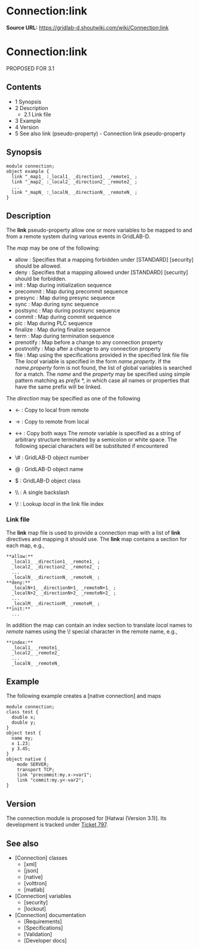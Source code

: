 # Connection:link

**Source URL:** https://gridlab-d.shoutwiki.com/wiki/Connection:link
# Connection:link

PROPOSED FOR 3.1 

## Contents

  * 1 Synopsis
  * 2 Description
    * 2.1 Link file
  * 3 Example
  * 4 Version
  * 5 See also
link (pseudo-property) \- Connection link pseudo-property 

## Synopsis
    
    
    module connection;
    object example {
      link "_map1_ :_local1_ _direction1_ _remote1_ ;
      link "_map2_ :_local2_ _direction2_ _remote2_ ;
      ...
      link "_mapN_ :_localN_ _directionN_ _remoteN_ ;
    }
    

## Description

The **link** pseudo-property allow one or more variables to be mapped to and from a remote system during various events in GridLAB-D. 

The _map_ may be one of the following: 

  * allow : Specifies that a mapping forbidden under [STANDARD] [security] should be allowed.
  * deny : Specifies that a mapping allowed under [STANDARD] [security] should be forbidden.
  * init : Map during initialization sequence
  * precommit : Map during precommit sequence
  * presync : Map during presync sequence
  * sync : Map during sync sequence
  * postsync : Map during postsync sequence
  * commit : Map during commit sequence
  * plc : Map during PLC sequence
  * finalize : Map during finalize sequence
  * term : Map during termination sequence
  * prenotify : Map before a change to any connection property
  * postnotify : Map after a change to any connection property
  * file : Map using the specifications provided in the specified link file file
The _local_ variable is specified in the form _name_._property_. If the _name_._property_ form is not found, the list of global variables is searched for a match. The _name_ and the _property_ may be specified using simple pattern matching as _prefix_ *, in which case all names or properties that have the same prefix will be linked. 

The _direction_ may be specified as one of the following 

  * <\- : Copy to local from remote
  * -> : Copy to remote from local
  * <-> : Copy both ways
The _remote_ variable is specified as a string of arbitrary structure terminated by a semicolon or white space. The following special characters will be substituted if encountered 

  * \\# : GridLAB-D object number
  * \@ : GridLAB-D object name
  * \$ : GridLAB-D object class
  * \\\ : A single backslash
  * \\! : Lookup _local_ in the link file index
### Link file

The **link** map file is used to provide a connection map with a list of **link** directives and mapping it should use. The **link** map contains a section for each map, e.g., 
    
    
    **allow:** 
      _local1_ _direction1_ _remote1_ ;
      _local2_ _direction2_ _remote2_ ;
      ...
      _localN_ _directionN_ _remoteN_ ; 
    **deny:**
      _localN+1_ _directionN+1_ _remoteN+1_ ;
      _localN+2_ _directionN+2_ _remoteN+2_ ;
      ...
      _localM_ _directionM_ _remoteM_ ;
    **init:**
      ...
    

In addition the map can contain an index section to translate _local_ names to _remote_ names using the \\! special character in the remote name, e.g., 
    
    
    **index:**
      _local1_ _remote1_
      _local2_ _remote2_
      ...
      _localN_ _remoteN_
    

## Example

The following example creates a [native connection] and maps 
    
    
    module connection;
    class test {
      double x;
      double y;  
    }
    object test {
      name my;
      x 1.23;
      y 3.45;
    }
    object native {
    	mode SERVER;
    	transport TCP;
    	link "precommit:my.x->var1";
    	link "commit:my.y<-var2";
    }
    

## Version

The connection module is proposed for [Hatwai (Version 3.1)]. Its development is tracked under [Ticket 797](http://sourceforge.net/p/gridlab-d/tickets/797). 

## See also

  * [Connection] classes 
    * [xml]
    * [json]
    * [native]
    * [volttron]
    * [matlab]
  * [Connection] variables 
    * [security]
    * [lockout]
  * [Connection] documentation 
    * [Requirements]
    * [Specifications]
    * [Validation]
    * [Developer docs]
